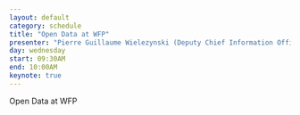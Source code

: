 ```yaml
---
layout: default
category: schedule
title: "Open Data at WFP"
presenter: "Pierre Guillaume Wielezynski (Deputy Chief Information Officer, World Food Programme)"
day: wednesday
start: 09:30AM
end: 10:00AM
keynote: true
---
```


Open Data at WFP
